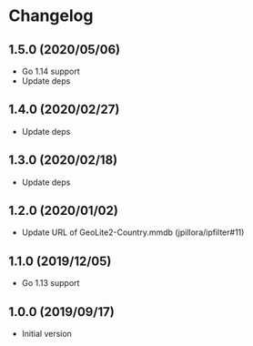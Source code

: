 # Changelog

## 1.5.0 (2020/05/06)

* Go 1.14 support
* Update deps

## 1.4.0 (2020/02/27)

* Update deps

## 1.3.0 (2020/02/18)

* Update deps

## 1.2.0 (2020/01/02) 

* Update URL of GeoLite2-Country.mmdb (jpillora/ipfilter#11)

## 1.1.0 (2019/12/05)

* Go 1.13 support

## 1.0.0 (2019/09/17)

* Initial version
